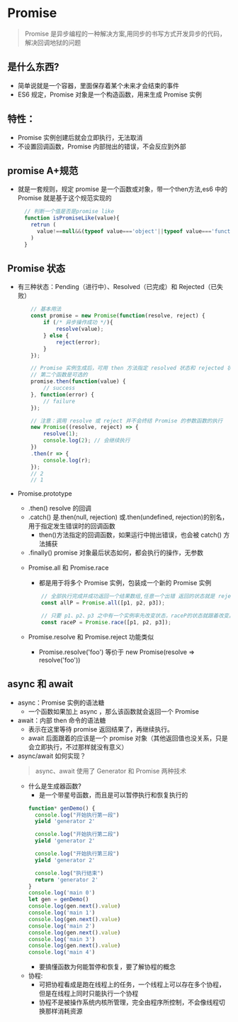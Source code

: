 # Promise
> Promise 是异步编程的一种解决方案,用同步的书写方式开发异步的代码，解决回调地狱的问题
## 是什么东西?
  - 简单说就是一个容器，里面保存着某个未来才会结束的事件
  - ES6 规定，Promise 对象是一个构造函数，用来生成 Promise 实例
  
## 特性：
* Promise 实例创建后就会立即执行，无法取消
* 不设置回调函数，Promise 内部抛出的错误，不会反应到外部

## promise A+规范
* 就是一套规则，规定 promise 是一个函数或对象，带一个then方法,es6 中的 Promise 就是基于这个规范实现的
  ```js
    // 判断一个值是否是promise like
    function isPromiseLike(value){
      retrun (
        value!==null&&(typeof value==='object'||typeof value==='function')&&typof value.then==='function'
      )
    }
  ```

## Promise 状态
* 有三种状态：Pending（进行中）、Resolved（已完成）和 Rejected（已失败）
    ```js
        // 基本用法
        const promise = new Promise(function(resolve, reject) {
            if (/* 异步操作成功 */){
                resolve(value);
            } else {
                reject(error);
            }
        });

        // Promise 实例生成后，可用 then 方法指定 resolved 状态和 rejected 状态的回调函数。
        // 第二个函数是可选的
        promise.then(function(value) {
            // success
        }, function(error) {
            // failure
        });

        // 注意：调用 resolve 或 reject 并不会终结 Promise 的参数函数的执行
        new Promise((resolve, reject) => {
            resolve(1);
            console.log(2); // 会继续执行
        })
        .then(r => {
            console.log(r);
        });
        // 2
        // 1
    ```
    
* Promise.prototype
  - .then() resolve 的回调 
  + .catch() 是.then(null, rejection) 或.then(undefined, rejection)的别名，用于指定发生错误时的回调函数
    - then()方法指定的回调函数，如果运行中抛出错误，也会被 catch() 方法捕获
  - .finally() promise 对象最后状态如何，都会执行的操作，无参数

  + Promise.all 和 Promise.race
    - 都是用于将多个 Promise 实例，包装成一个新的 Promise 实例
    ```js
        // 全部执行完成并成功返回一个结果数组,任意一个出错 返回的状态就是 reject 返回参数是第一个 reject 报错的实例参数
        const allP = Promise.all([p1, p2, p3]);

        // 只要 p1、p2、p3 之中有一个实例率先改变状态，raceP的状态就跟着改变。返回第一个状态变化的实例值
        const raceP = Promise.race([p1, p2, p3]);
    ```

  + Promise.resolve 和 Promise.reject 功能类似
    - Promise.resolve('foo') 等价于 new Promise(resolve => resolve('foo'))

## async 和 await
* async：Promise 实例的语法糖
  - 一个函数如果加上 async ，那么该函数就会返回一个 Promise
* await：内部 then 命令的语法糖
  - 表示在这里等待 promise 返回结果了，再继续执行。
  - await 后面跟着的应该是一个 promise 对象（其他返回值也没关系，只是会立即执行，不过那样就没有意义）
* async/await 如何实现？
  > async、await 使用了 Generator 和 Promise 两种技术
  + 什么是生成器函数?
    - 是一个带星号函数，而且是可以暂停执行和恢复执行的
    ```js
    function* genDemo() {
      console.log("开始执行第一段")
      yield 'generator 2'

      console.log("开始执行第二段")
      yield 'generator 2'

      console.log("开始执行第三段")
      yield 'generator 2'

      console.log("执行结束")
      return 'generator 2'
    }
    console.log('main 0')
    let gen = genDemo()
    console.log(gen.next().value)
    console.log('main 1')
    console.log(gen.next().value)
    console.log('main 2')
    console.log(gen.next().value)
    console.log('main 3')
    console.log(gen.next().value)
    console.log('main 4')
    ```
    - 要搞懂函数为何能暂停和恢复，要了解协程的概念
  + 协程:
    - 可把协程看成是跑在线程上的任务，一个线程上可以存在多个协程，但是在线程上同时只能执行一个协程
    - 协程不是被操作系统内核所管理，完全由程序所控制，不会像线程切换那样消耗资源
